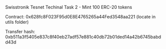 Swisstronik Tesnet Techinal Task 2 - Mint 100 ERC-20 tokens

Contract: 0x628fc8F023F95d0E8E4765265a44Fed3548aa221 (locate in utils folder)

Transfer hash: 0xb511a3f5405e837c8f40eb27adf57e881c40db72b01ded14a42b6745babdd43d